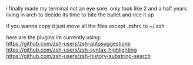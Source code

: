 i finally made my terminal not an eye sore. only took like 2 and a half years living in arch to decide its time to bite the bullet and rice it up

if you wanna copy it just move all the files except .zshrc to ~/.zsh</br>

here are the plugins im currently using:</br>
https://github.com/zsh-users/zsh-autosuggestions</br>
https://github.com/zsh-users/zsh-syntax-highlighting</br>
https://github.com/zsh-users/zsh-history-substring-search</br>
